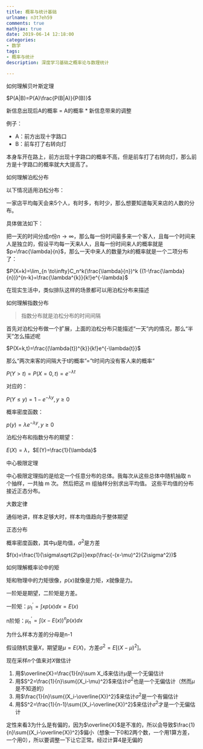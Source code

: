 ```yaml
---
title: 概率与统计基础
urlname: n3t7eh59
comments: true
mathjax: true
date: 2019-06-14 12:18:00
categories:
- 数学
tags:
- 概率与统计
description: 深度学习基础之概率论与数理统计

---
```


如何理解贝叶斯定理

$P(A|B)=P(A)\frac{P(B|A)}{P(B)}$

新信息出现后A的概率 = A的概率 * 新信息带来的调整

例子：

- A：前方出现十字路口
- B：前车打了右转向灯

本身车开在路上，前方出现十字路口的概率不高，但是前车打了右转向灯，那么前方是十字路口的概率就大大提高了。

如何理解泊松分布

以下情况适用泊松分布：

一家店平均每天会来5个人，有时多，有时少，那么想要知道每天来店的人数的分布。

具体做法如下：

把一天的时间分成$n$份$n \to \infty$，那么每一份时间最多来一个客人，且每一个时间来人是独立的，假设平均每一天来$\lambda$人，且每一份时间来人的概率就是$p=\frac{\lambda}{n}$，那么一天中来人的数量为$k$的概率就是一个二项分布了：

$P(X=k)=\lim_{n \to\infty}C_n^k(\frac{\lambda}{n})^k {(1-\frac{\lambda}{n})}^{n-k}=\frac{\lambda^{k}}{k!}e^{-\lambda}$

在现实生活中，类似排队这样的场景都可以用泊松分布来描述

如何理解指数分布

> 指数分布就是泊松分布的时间间隔

首先对泊松分布做一个扩展，上面的泊松分布只能描述“一天”内的情况，那么“半天”怎么描述呢

$P(X=k,t)=\frac{(\lambda{t})^{k}}{k!}e^{-\lambda{t}}$

那么“两次来客的间隔大于t的概率”=”t时间内没有客人来的概率“

$P(Y>t)=P(X=0,t)=e^{-\lambda t}$

对应的：

$P(Y\leq y)=1-e^{-\lambda y}, y \geq 0$

概率密度函数：

$p(y)=\lambda e^{-\lambda y}, y \geq 0$

泊松分布和指数分布的期望：

$E(X)=\lambda$，$E(Y)=\frac{1}{\lambda}$

中心极限定理

中心极限定理指的是给定一个任意分布的总体。我每次从这些总体中随机抽取 n 个抽样，一共抽 m 次。 然后把这 m 组抽样分别求出平均值。 这些平均值的分布接近正态分布。

大数定律

通俗地讲，样本足够大时，样本均值趋向于整体期望

正态分布

概率密度函数，其中$\mu$是均值，$\sigma^2$是方差

$f(x)=\frac{1}{\sigma\sqrt{2\pi}}exp(\frac{-(x-\mu)^2}{2\sigma^2})$

如何理解概率论中的矩

矩和物理中的力矩很像，$p(x)$就像是力矩，$x$就像是力。

一阶矩是期望，二阶矩是方差。

一阶矩：$\mu_1^{'}=\int{xp(x)dx}=E(x)$

n阶矩：$\mu_n^{'}=\int{(x-E(x))^{n}p(x)dx}$

为什么样本方差的分母是n-1

假设随机变量$X$，期望是$\mu=E(X)$，方差$\sigma^2=E[(X-\mu)^2]$。

现在采样$n$个值来对$X$做估计

1. 用$\overline{X}=\frac{1}{n}\sum X_i$来估计$\mu$是一个无偏估计
2. 用$S^2=\frac{1}{n}\sum{(X_i-\mu)^2}$来估计$\sigma^2$也是一个无偏估计（然而$\mu$是不知道的）
3. 用$\frac{1}{n}\sum{(X_i-\overline{X})^2}$来估计$\sigma^2$是一个有偏估计
4. 用$S^2=\frac{1}{n-1}\sum{(X_i-\overline{X})^2}$来估计$\sigma^2$才是一个无偏估计

定性来看3为什么是有偏的，因为$\overline{X}$是不准的，所以会导致$\frac{1}{n}\sum{(X_i-\overline{X})^2}$偏小（想象一下0和2两个数，一个用1算方差，一个用0），所以要调整一下让它正常。经过计算4是无偏的

